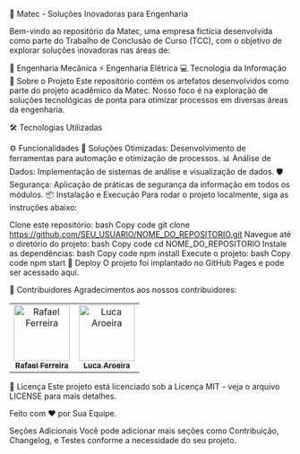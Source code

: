 🚀 Matec - Soluções Inovadoras para Engenharia

Bem-vindo ao repositório da Matec, uma empresa fictícia desenvolvida como parte do Trabalho de Conclusão de Curso (TCC), com o objetivo de explorar soluções inovadoras nas áreas de:

🔧 Engenharia Mecânica
⚡ Engenharia Elétrica
💻 Tecnologia da Informação
📄 Sobre o Projeto
Este repositório contém os artefatos desenvolvidos como parte do projeto acadêmico da Matec. Nosso foco é na exploração de soluções tecnológicas de ponta para otimizar processos em diversas áreas da engenharia.

🛠️ Tecnologias Utilizadas

⚙️ Funcionalidades
🚀 Soluções Otimizadas: Desenvolvimento de ferramentas para automação e otimização de processos.
📊 Análise de Dados: Implementação de sistemas de análise e visualização de dados.
🛡️ Segurança: Aplicação de práticas de segurança da informação em todos os módulos.
📦 Instalação e Execução
Para rodar o projeto localmente, siga as instruções abaixo:

Clone este repositório:
bash
Copy code
git clone https://github.com/SEU_USUARIO/NOME_DO_REPOSITORIO.git
Navegue até o diretório do projeto:
bash
Copy code
cd NOME_DO_REPOSITORIO
Instale as dependências:
bash
Copy code
npm install
Execute o projeto:
bash
Copy code
npm start
🚀 Deploy
O projeto foi implantado no GitHub Pages e pode ser acessado aqui.

👥 Contribuidores
Agradecimentos aos nossos contribuidores:

<table> <tr> <td align="center"> <a href="https://github.com/Rafa3lFerreira"> <img src="https://avatars.githubusercontent.com/Rafa3lFerreira" width="100px;" alt="Rafael Ferreira"/> <br /> <sub><b>Rafael Ferreira</b></sub> </a> </td> <td align="center"> <a href="https://github.com/lucaaroieracrv"> <img src="https://avatars.githubusercontent.com/lucaaroieracrv" width="100px;" alt="Luca Aroeira"/> <br /> <sub><b>Luca Aroeira</b></sub> </a> </td> </tr> </table>
📄 Licença
Este projeto está licenciado sob a Licença MIT - veja o arquivo LICENSE para mais detalhes.

Feito com ❤️ por Sua Equipe.

Seções Adicionais
Você pode adicionar mais seções como Contribuição, Changelog, e Testes conforme a necessidade do seu projeto.
